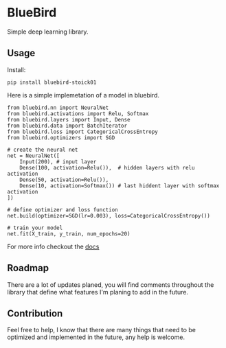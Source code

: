 # BlueBird

Simple deep learning library. 

## Usage

Install:

```
pip install bluebird-stoick01
```

Here is a simple implemetation of a model in bluebird.

```
from bluebird.nn import NeuralNet
from bluebird.activations import Relu, Softmax
from bluebird.layers import Input, Dense
from bluebird.data import BatchIterator
from bluebird.loss import CategoricalCrossEntropy
from bluebird.optimizers import SGD

# create the neural net
net = NeuralNet([
    Input(200), # input layer
    Dense(100, activation=Relu()),  # hidden layers with relu activation
    Dense(50, activation=Relu()),
    Dense(10, activation=Softmax()) # last hiddent layer with softmax activation
])

# define optimizer and loss function
net.build(optimizer=SGD(lr=0.003), loss=CategoricalCrossEntropy())

# train your model
net.fit(X_train, y_train, num_epochs=20)
```

For more info checkout the [docs](https://bluebird.readthedocs.io/en/latest/)

## Roadmap

There are a lot of updates planed, you will find comments throughout the library that define what features I'm planing to add in the future.

## Contribution

Feel free to help, I know that there are many things that need to be optimized and implemented in the future, any help is welcome.